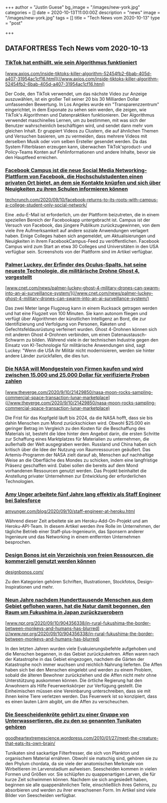 +++
author = "Justin Guese"
bg_image = "/images/new-york.jpg"
categories = []
date = 2020-10-13T11:00:00Z
description = "news"
image = "/images/new-york.jpg"
tags = []
title = "Tech News vom 2020-10-13"
type = "post"

+++

        
## DATAFORTRESS Tech News vom 2020-10-13


### [TikTok hat enthüllt, wie sein Algorithmus funktioniert](//www.axios.com/inside-tiktoks-killer-algorithm-52454fb2-6bab-405d-a407-31954ac1cf16.html)


[www.axios.com/inside-tiktoks-killer-algorithm-52454fb2-6bab-405d-a407-31954ac1cf16.html](//www.axios.com/inside-tiktoks-killer-algorithm-52454fb2-6bab-405d-a407-31954ac1cf16.html)


Der Code, den TikTok verwendet, um das nächste Video zur Anzeige auszuwählen, ist ein großer Teil seiner 20 bis 30 Milliarden Dollar umfassenden Bewertung. In Los Angeles wurde ein "Transparenzzentrum" eingerichtet, in dem Exponate zu sehen sein werden, die zeigen, wie TikTok's Algorithmen und Datenpraktiken funktionieren. Der Algorithmus verwendet maschinelles Lernen, um zu bestimmen, mit was sich der Benutzer wahrscheinlich beschäftigen wird, und sendet dann mehr vom gleichen Inhalt. Er gruppiert Videos zu Clustern, die auf ähnlichen Themen und Versuchen basieren, um zu vermeiden, dass mehrere Videos mit derselben Musik oder vom selben Ersteller gesendet werden. Da das System Filterblasen erzeugen kann, überwachen TikTok'sproduct- und Policy-Teams Konten auf Fehlinformationen und andere Inhalte, bevor sie den Hauptfeed erreichen.


### [Facebook Campus ist die neue Social Media Networking-Plattform von Facebook, die Hochschulstudenten einen privaten Ort bietet, an dem sie Kontakte knüpfen und sich über Neuigkeiten zu ihren Schulen informieren können](//techcrunch.com/2020/09/10/facebook-returns-to-its-roots-with-campus-a-college-student-only-social-network/)


[techcrunch.com/2020/09/10/facebook-returns-to-its-roots-with-campus-a-college-student-only-social-network/](//techcrunch.com/2020/09/10/facebook-returns-to-its-roots-with-campus-a-college-student-only-social-network/)


Eine .edu-E-Mail ist erforderlich, um der Plattform beizutreten, die in einem speziellen Bereich der Facebookapp untergebracht ist. Campus ist der Versuch von Facebook, das jüngere Publikum zurückzugewinnen, von dem viele ihre Aufmerksamkeit auf andere soziale Anwendungen verlagert haben. Einige Colleges haben sich angemeldet, um Aktualisierungen und Neuigkeiten in ihrem FacebookCampus-Feed zu veröffentlichen. Facebook Campus wird zum Start an etwa 30 Colleges und Universitäten in den USA verfügbar sein. Screenshots von der Plattform sind im Artikel verfügbar.


### [Palmer Luckey, der Erfinder des Oculus-Spalts, hat seine neueste Technologie, die militärische Drohne Ghost 4, vorgestellt](//www.cnet.com/news/palmer-luckey-ghost-4-military-drones-can-swarm-into-an-ai-surveillance-system/)


[www.cnet.com/news/palmer-luckey-ghost-4-military-drones-can-swarm-into-an-ai-surveillance-system/](//www.cnet.com/news/palmer-luckey-ghost-4-military-drones-can-swarm-into-an-ai-surveillance-system/)


Das zwei Meter lange Flugzeug kann in einem Rucksack getragen werden und hat eine Flugzeit von 100 Minuten. Sie kann autonom fliegen und verfügt über Algorithmen der künstlichen Intelligenz an Bord, die zur Identifizierung und Verfolgung von Personen, Raketen und Gefechtsfeldausrüstung verfeinert wurden. Ghost 4-Drohnen können sich mit anderen Ghost 4-Drohnen verbinden, um einen Datenaustausch-Schwarm zu bilden. Während viele in der technischen Industrie gegen den Einsatz von KI-Technologie für militärische Anwendungen sind, sagt Luckey: "Wenn die USA ihr Militär nicht modernisieren, werden sie hinter andere Länder zurückfallen, die dies tun.


### [Die NASA will Mondgestein von Firmen kaufen und wird zwischen 15.000 und 25.000 Dollar für verifizierte Proben zahlen](//www.theverge.com/2020/9/10/21429850/nasa-moon-rocks-sampling-commercial-space-transaction-lunar-marketplace)


[www.theverge.com/2020/9/10/21429850/nasa-moon-rocks-sampling-commercial-space-transaction-lunar-marketplace](//www.theverge.com/2020/9/10/21429850/nasa-moon-rocks-sampling-commercial-space-transaction-lunar-marketplace)


Die Frist für das Kopfgeld läuft bis 2024, da die NASA hofft, dass sie bis dahin Menschen zum Mond zurückschicken wird. Obwohl $25.000 ein geringer Betrag im Vergleich zu den Kosten für die Beschaffung des Materials ist, besteht die Idee hinter dem Angebot darin, die ersten Schritte zur Schaffung eines Marktplatzes für Materialien zu unternehmen, die außerhalb der Welt ausgegraben werden. Russland und China haben sich kritisch über die Idee der Nutzung von Raumressourcen geäußert. Das Artemis-Programm der NASA zielt darauf ab, Menschen auf nachhaltige Weise an die Oberfläche des Mondes zu schicken, indem eine langfristige Präsenz geschaffen wird. Dabei sollen die bereits auf dem Mond vorhandenen Ressourcen genutzt werden. Das Projekt beinhaltet die Anstellung privater Unternehmen zur Entwicklung der erforderlichen Technologien.


### [Amy Unger arbeitete fünf Jahre lang effektiv als Staff Engineer bei Salesforce](//amyunger.com/blog/2020/09/10/staff-engineer-at-heroku.html)


[amyunger.com/blog/2020/09/10/staff-engineer-at-heroku.html](//amyunger.com/blog/2020/09/10/staff-engineer-at-heroku.html)


Während dieser Zeit arbeitete sie am Heroku-Add-On-Projekt und am Heroku-API-Team. In diesem Artikel werden ihre Rolle im Unternehmen, der tägliche Betrieb einer Staff-plus-Ingenieurin, das Sponsern anderer Ingenieure und das Networking in einem entfernten Unternehmen besprochen.


### [Design Bonos ist ein Verzeichnis von freien Ressourcen, die kommerziell genutzt werden können](//designbonos.com/)


[designbonos.com/](//designbonos.com/)


Zu den Kategorien gehören Schriften, Illustrationen, Stockfotos, Design-Inspirationen und mehr.


### [Neun Jahre nachdem Hunderttausende Menschen aus dem Gebiet geflohen waren, hat die Natur damit begonnen, den Raum um Fukushima in Japan zurückzuerobern](//www.npr.org/2020/09/10/904356338/in-rural-fukushima-the-border-between-monkeys-and-humans-has-blurred)


[www.npr.org/2020/09/10/904356338/in-rural-fukushima-the-border-between-monkeys-and-humans-has-blurred](//www.npr.org/2020/09/10/904356338/in-rural-fukushima-the-border-between-monkeys-and-humans-has-blurred)


In den letzten Jahren wurden viele Evakuierungsbefehle aufgehoben und die Menschen begannen, in das Gebiet zurückzukehren. Affen waren nach der Katastrophe in das Gebiet eingezogen, nachdem die Gärten der Katastrophe noch immer wuchsen und reichlich Nahrung lieferten. Die Affen haben sich bei den Menschen eingelebt und werden zu einem Problem, sobald die älteren Bewohner zurückziehen und die Affen nicht mehr ohne Unterstützung auskommen können. Die örtliche Regierung hat den Anwohnern als Hilfe Feuerwerkskörper zur Verfügung gestellt. Die Einheimischen müssen eine Vereinbarung unterschreiben, dass sie mit ihnen keine Tiere verletzen werden. Das Feuerwerk ist so konzipiert, dass es einen lauten Lärm abgibt, um die Affen zu verscheuchen.


### [Die Seescheidenkröte gehört zu einer Gruppe von Unterwassertieren, die zu den so genannten Tunikaten gehören](//goodheartextremescience.wordpress.com/2010/01/27/meet-the-creature-that-eats-its-own-brain/)


[goodheartextremescience.wordpress.com/2010/01/27/meet-the-creature-that-eats-its-own-brain/](//goodheartextremescience.wordpress.com/2010/01/27/meet-the-creature-that-eats-its-own-brain/)


Tunikaten sind sackartige Filterfresser, die sich von Plankton und organischem Material ernähren. Obwohl sie matschig sind, gehören sie zu den Phylum chordata, da sie viele der anatomischen Merkmale von Wirbeltieren im Larvenstadium aufweisen. Seescheiden kommen in vielen Formen und Größen vor. Sie schlüpfen zu quappenartigen Larven, die für kurze Zeit schwimmen können. Nachdem sie sich angesiedelt haben, beginnen sie alle quappenähnlichen Teile, einschließlich ihres Gehirns, zu absorbieren und werden zu ihrer erwachsenen Form. Im Artikel sind viele Bilder von Seescheiden verfügbar.